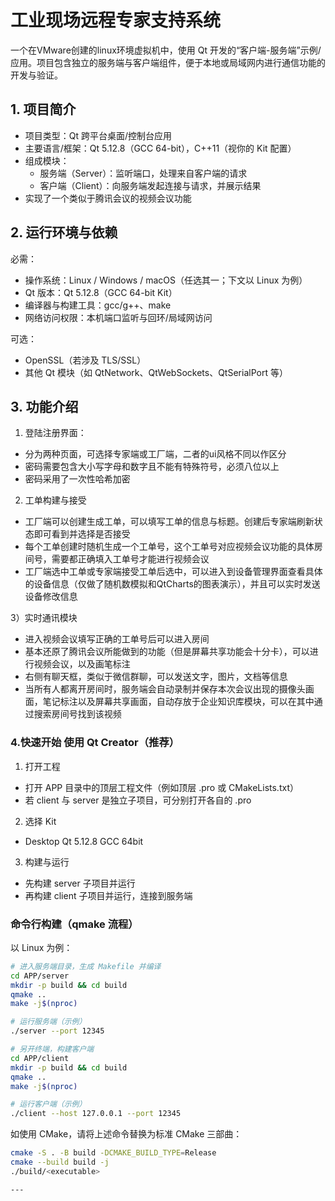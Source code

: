 # 工业现场远程专家支持系统

一个在VMware创建的linux环境虚拟机中，使用 Qt 开发的“客户端-服务端”示例/应用。项目包含独立的服务端与客户端组件，便于本地或局域网内进行通信功能的开发与验证。



## 1. 项目简介

- 项目类型：Qt 跨平台桌面/控制台应用
- 主要语言/框架：Qt 5.12.8（GCC 64-bit），C++11（视你的 Kit 配置）
- 组成模块：
  - 服务端（Server）：监听端口，处理来自客户端的请求
  - 客户端（Client）：向服务端发起连接与请求，并展示结果
- 实现了一个类似于腾讯会议的视频会议功能




## 2. 运行环境与依赖

必需：
- 操作系统：Linux / Windows / macOS（任选其一；下文以 Linux 为例）
- Qt 版本：Qt 5.12.8（GCC 64-bit Kit）
- 编译器与构建工具：gcc/g++、make
- 网络访问权限：本机端口监听与回环/局域网访问

可选：
- OpenSSL（若涉及 TLS/SSL）
- 其他 Qt 模块（如 QtNetwork、QtWebSockets、QtSerialPort 等）



## 3. 功能介绍

1) 登陆注册界面：
- 分为两种页面，可选择专家端或工厂端，二者的ui风格不同以作区分
- 密码需要包含大小写字母和数字且不能有特殊符号，必须八位以上
- 密码采用了一次性哈希加密

2) 工单构建与接受
- 工厂端可以创建生成工单，可以填写工单的信息与标题。创建后专家端刷新状态即可看到并选择是否接受
- 每个工单创建时随机生成一个工单号，这个工单号对应视频会议功能的具体房间号，需要都正确填入工单号才能进行视频会议
- 工厂端选中工单或专家端接受工单后选中，可以进入到设备管理界面查看具体的设备信息（仅做了随机数模拟和QtCharts的图表演示），并且可以实时发送设备修改信息

3）实时通讯模块
- 进入视频会议填写正确的工单号后可以进入房间
- 基本还原了腾讯会议所能做到的功能（但是屏幕共享功能会十分卡），可以进行视频会议，以及画笔标注
- 右侧有聊天框，类似于微信群聊，可以发送文字，图片，文档等信息
- 当所有人都离开房间时，服务端会自动录制并保存本次会议出现的摄像头画面，笔记标注以及屏幕共享画面，自动存放于企业知识库模块，可以在其中通过搜索房间号找到该视频


### 4.快速开始 使用 Qt Creator（推荐）

1) 打开工程
- 打开 APP 目录中的顶层工程文件（例如顶层 .pro 或 CMakeLists.txt）
- 若 client 与 server 是独立子项目，可分别打开各自的 .pro

2) 选择 Kit
- Desktop Qt 5.12.8 GCC 64bit

3) 构建与运行
- 先构建 server 子项目并运行
- 再构建 client 子项目并运行，连接到服务端

### 命令行构建（qmake 流程）

以 Linux 为例：
```bash
# 进入服务端目录，生成 Makefile 并编译
cd APP/server
mkdir -p build && cd build
qmake ..
make -j$(nproc)

# 运行服务端（示例）
./server --port 12345

# 另开终端，构建客户端
cd APP/client
mkdir -p build && cd build
qmake ..
make -j$(nproc)

# 运行客户端（示例）
./client --host 127.0.0.1 --port 12345
```

如使用 CMake，请将上述命令替换为标准 CMake 三部曲：
```bash
cmake -S . -B build -DCMAKE_BUILD_TYPE=Release
cmake --build build -j
./build/<executable>

---




